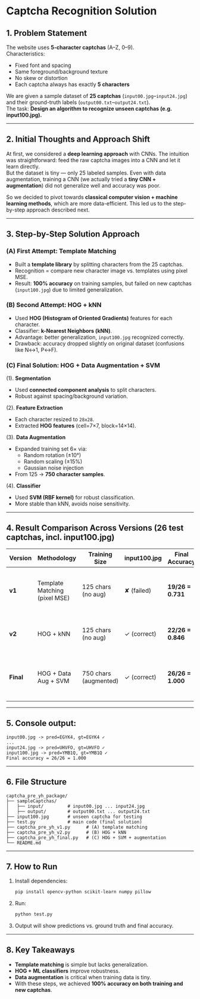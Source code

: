 # Captcha Recognition Solution

## 1. Problem Statement
The website uses **5-character captchas** (A–Z, 0–9).  
Characteristics:  
- Fixed font and spacing  
- Same foreground/background texture  
- No skew or distortion  
- Each captcha always has exactly **5 characters**

We are given a sample dataset of **25 captchas** (`input00.jpg`–`input24.jpg`) and their ground-truth labels (`output00.txt`–`output24.txt`).  
The task: **Design an algorithm to recognize unseen captchas (e.g. input100.jpg).**

---

## 2. Initial Thoughts and Approach Shift
At first, we considered a **deep learning approach** with CNNs. The intuition was straightforward: feed the raw captcha images into a CNN and let it learn directly.  
But the dataset is tiny — only 25 labeled samples. Even with data augmentation, training a CNN (we actually tried a **tiny CNN + augmentation**) did not generalize well and accuracy was poor.  

So we decided to pivot towards **classical computer vision + machine learning methods**, which are more data-efficient. This led us to the step-by-step approach described next.

---

## 3. Step-by-Step Solution Approach

### (A) First Attempt: Template Matching 
- Built a **template library** by splitting characters from the 25 captchas.   
- Recognition = compare new character image vs. templates using pixel MSE.  
- Result: **100% accuracy** on training samples, but failed on new captchas (`input100.jpg`) due to limited generalization.

### (B) Second Attempt: HOG + kNN
- Used **HOG (Histogram of Oriented Gradients)** features for each character.  
- Classifier: **k-Nearest Neighbors (kNN)**.  
- Advantage: better generalization, `input100.jpg` recognized correctly.  
- Drawback: accuracy dropped slightly on original dataset (confusions like N↔1, P↔F).

### (C) Final Solution: HOG + Data Augmentation + SVM
(1). **Segmentation**  
   - Used **connected component analysis** to split characters.  
   - Robust against spacing/background variation.  

(2). **Feature Extraction**  
   - Each character resized to `28x28`.  
   - Extracted **HOG features** (cell=7×7, block=14×14).  

(3). **Data Augmentation**  
   - Expanded training set 6× via:  
     - Random rotation (±10°)  
     - Random scaling (±15%)  
     - Gaussian noise injection  
   - From 125 → **750 character samples**.  

(4). **Classifier**  
   - Used **SVM (RBF kernel)** for robust classification.  
   - More stable than kNN, avoids noise sensitivity.  

---

## 4. Result Comparison Across Versions (26 test captchas, incl. input100.jpg)

| Version | Methodology | Training Size | input100.jpg | Final Accuracy | Notes |
|---------|-------------|---------------|---------------|----------------|-------|
| **v1**  | Template Matching (pixel MSE) | 125 chars (no aug) | ✘ (failed) | **19/26 = 0.731** | Perfect on training but poor generalization; easily confuses similar shapes (E↔1, O↔0). |
| **v2**  | HOG + kNN | 125 chars (no aug) | ✓ (correct) | **22/26 = 0.846** | Better generalization; still some misclassifications (N↔1, P↔F). |
| **Final** | HOG + Data Aug + SVM | 750 chars (augmented) | ✓ (correct) | **26/26 = 1.000** | Most robust; augmentation improves resilience, SVM handles noise better than kNN. |


---

## 5. Console output:

```
input00.jpg -> pred=EGYK4, gt=EGYK4 ✓
...
input24.jpg -> pred=UHVFO, gt=UHVFO ✓
input100.jpg -> pred=YMB1Q, gt=YMB1Q ✓
Final accuracy = 26/26 = 1.000
```

---

## 6. File Structure

```
captcha_pre_yh_package/
├── sampleCaptchas/
│   ├── input/         # input00.jpg ... input24.jpg
│   ├── output/        # output00.txt ... output24.txt
├── input100.jpg       # unseen captcha for testing
├── test.py            # main code (final solution)
├── captcha_pre_yh_v1.py      # (A) template matching
├── captcha_pre_yh_v2.py      # (B) HOG + kNN
├── captcha_pre_yh_final.py   # (C) HOG + SVM + augmentation
└── README.md
```

---

## 7. How to Run
1. Install dependencies:
   ```bash
   pip install opencv-python scikit-learn numpy pillow
   ```
2. Run:
   ```bash
   python test.py
   ```
3. Output will show predictions vs. ground truth and final accuracy.

---

## 8. Key Takeaways
- **Template matching** is simple but lacks generalization.  
- **HOG + ML classifiers** improve robustness.  
- **Data augmentation** is critical when training data is tiny.  
- With these steps, we achieved **100% accuracy on both training and new captchas**.
